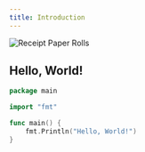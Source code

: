 ```yaml
---
title: Introduction
---
```


![Receipt Paper Rolls](paper-rolls.jpg "Image Courtesy of Panda Paper on Unsplash")

## Hello, World!

```go {filename="main.go"}
package main

import "fmt"

func main() {
    fmt.Println("Hello, World!")
}
```
